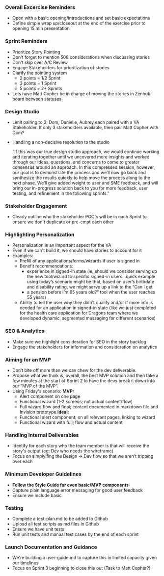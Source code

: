 ### Overall Excercise Reminders
- Open with a basic opening/introductions and set basic expectations
- Define simple wrap up/closeout at the end of the exercise prior to opening 15 min presentation

### Sprint Reminders
- Prioritize Story Pointing
- Don't forget to mention 508 considerations when discussing stories
- Don't skip over A/C Review
- Engage Stakeholders for prioritization of stories
- Clarify the pointing system
  - 2 points = 1/2 Sprint
  - 3 points = 1 Sprint
  - 5 points = 2+ Sprints
- Lets have Matt Copher be in charge of moving the stories in Zenhub board between statuses

### Design Studio 
- Limit pairing to 3: Dom, Danielle, Aubrey each paired with a VA Stakeholder.  If only 3 stakeholders available, then pair Matt Copher with Dom?
- Handling a non-decisive resolution to the studio

  “If this was our true design studio approach, we would continue working and iterating together
 until we uncovered more insights and worked through our ideas, questions, and concerns to come to greater consensus around an approach. In this compressed session, however, our goal is to demonstrate the process and we’ll now go back and synthesize the results
 quickly to help move the process along to the next phase. We’ll give added weight to user and SME feedback, and will bring our in-progress solution back to you for more feedback, user testing, and refinement in the following sprints.”

### Stakeholder Engagement
- Clearly outline who the stakeholder POC's will be in each Sprint to ensure we don't duplicate or pre-empt each other

### Highlighting Personalization
- Personalization is an important aspect for the VA
- Even if we can't build it, we should have stories to account for it
- Examples:
  - Prefill of any applications/forms/wizards if user is signed in
  - Benefit recommendations:
    - experience in signed-in state (ie, should we consider serving up the new tool/wizard to specific signed-in users...quick example using today’s scenario might be that, based on user’s birthdate and disability rating, we might serve up a link to the “Can I get
    - a pension before I’m 65 years old?” tool when the user reaches 55 years)
  - Ability to tell the user why they didn’t qualify and/or if more info is needed for an application in signed-in state (like we just completed for the health care application for Dragons team where we developed dynamic, segmented messaging for different scenarios)

### SEO & Analytics
- Make sure we highlight consideration for SEO in the story backlog
- Engage the stakeholders for information and consideration on analytics

### Aiming for an MVP
- Don’t bite off more than we can chew for the dev deliverable. 
- Propose what we think is, overall, the best MVP solution and then take a few minutes at the start of Sprint 2 to have the devs break it down into our “MVP of the MVP”.  
- Using Friday's scenario:
**MVP:**
  - Alert component on one page
  - Functional wizard (1-2 screens; not actual content/flow)
  - Full wizard flow and final; content documented in markdown file and Invision prototype
**Ideal:**
  - Functional alert component; on all relevant pages, linking to wizard
  - Functional wizard with full; flow and actual content

### Handling Internal Deliverables
- Identify for each story who the team member is that will receive the story's output (eg: Dev who needs the wireframe)
- Focus on simplyifing the Design -> Dev flow so that we aren't tripping over each

### Minimum Developer Guidelines
- **Follow the Style Guide for even basic/MVP components**
- Capture plain language error messaging for good user feedback
- Ensure we include basic 

### Testing
- Complete a test-plan.md to be added to Github
- Upload all test scripts as md files in Github
- Ensure we have unit tests
- Run unit tests and manual test cases by the end of each sprint

### Launch Documentation and Guidance
- We're building a user-guide.md to capture this in limited capacity given our timelines
- Focus on Sprint 3 beginning to close this out (Task to Matt Copher?)


